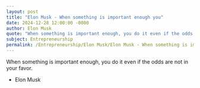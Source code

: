 ```yaml
---
layout: post
title: "Elon Musk - When something is important enough you"
date: 2024-12-28 12:00:00 -0000
author: Elon Musk
quote: "When something is important enough, you do it even if the odds are not in your favor."
subject: Entrepreneurship
permalink: /Entrepreneurship/Elon Musk/Elon Musk - When something is important enough you
---
```


When something is important enough, you do it even if the odds are not in your favor.

- Elon Musk
